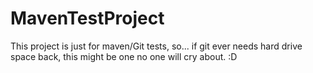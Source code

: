 # MavenTestProject
This project is just for maven/Git tests, so... if git ever needs hard drive space back, this might be one no one will cry about. :D
